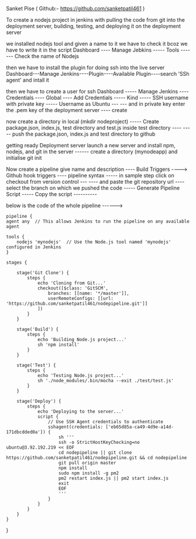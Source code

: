 Sanket Pise ( Github:- https://github.com/sanketpatil461 )


To create a nodejs project in jenkins with pulling the code from git into the deployment server, building, testing, and deploying it on the deployment server

we installed nodejs tool and given a name to it we have to check it bcoz we have to write it in the script Dashboard ---- Manage Jebkins ----- Tools ------- Check the name of Nodejs

then we have to install the plugin for doing ssh into the live server Dashboard---Manage Jenkins----Plugin----Available Plugin----search 'SSh agent' and intall it

then we have to create a user for ssh Dashboard ----- Manage Jenkins ---- Credentials ---- Global ---- Add Credentials ----- Kind ----- SSH username with private key ----- Username as Ubuntu --- --- and in private key enter the .pem key of the deployment server ---- create

now create a directory in local (mkdir nodeproject) ----- Create package.json, index.js, test directory and test.js inside test directory ---- ----- push the package.json, index.js and test directory to github

getting ready Deployment server launch a new server and install npm, nodejs, and git in the server ------ create a directory (mynodeapp) and initialise git init

Now create a pipeline give name and description ---- Build Triggers ----> Github hook triggers ---- pipeline syntax ----- in sample step click on checkout from version control --- ---- and paste the git repository url ---- select the branch on which we pushed the code ----- Generate Pipeline Script ----- Copy the script ----------

below is the code of the whole pipeline ------>

    pipeline {
    agent any  // This allows Jenkins to run the pipeline on any available agent

    tools {
        nodejs 'mynodejs'  // Use the Node.js tool named 'mynodejs' configured in Jenkins
    }

    stages {

        stage('Git Clone') {
            steps {
                echo 'Cloning from Git...'
                checkout([$class: 'GitSCM',
                    branches: [[name: '*/master']],
                    userRemoteConfigs: [[url: 'https://github.com/sanketpatil461/nodepipeline.git']]
                ])
            }
        }

        stage('Build') {
            steps {
                echo 'Building Node.js project...'
                sh 'npm install'
            }
        }

        stage('Test') {
            steps {
                echo 'Testing Node.js project...'
                sh './node_modules/.bin/mocha --exit ./test/test.js'
            }
        }

        stage('Deploy') {
            steps {
                echo 'Deploying to the server...'
                script {
                    // Use SSH Agent credentials to authenticate
                    sshagent(credentials: ['eb65d85a-ca49-4d9e-a14d-171dbcdded0a']) {
                        sh '''
                        ssh -o StrictHostKeyChecking=no ubuntu@3.92.192.219 << EOF
                        cd nodepipeline || git clone https://github.com/sanketpatil461/nodepipeline.git && cd nodepipeline
                        git pull origin master
                        npm install
                        sudo npm install -g pm2
                        pm2 restart index.js || pm2 start index.js
                        exit
                        EOF
                        '''
                    }
                }
            }
        }
    }
}
